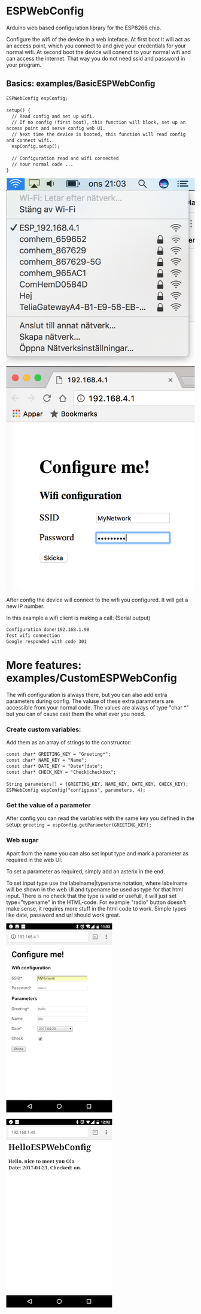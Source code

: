 # ESPWebConfig
Arduino web based configuration library for the ESP8266 chip.

Configure the wifi of the device in a web inteface. At first boot it will act as an access point, which you connect to
and give your credentials for your normal wifi. At second boot the device will conenct to your normal wifi and can access the internet. That way you do not need ssid and password in your program.

## Basics: examples/BasicESPWebConfig

```
ESPWebConfig espConfig;

setup() {
  // Read config and set up wifi.
  // If no config (first boot), this function will block, set up an access point and serve config web UI.
  // Next time the device is booted, this function will read config and connect wifi.
  espConfig.setup();

  // Configuration read and wifi connected
  // Your normal code ...
}
```

![Connect to AP to configure](examples/BasicESPWebConfig/esp_ap.png)
![Connect to AP to configure](examples/BasicESPWebConfig/esp_cfg2.png)

After config the device will connect to the wifi you configured.
It will get a new IP number.

In this example a wifi client is making a call: (Serial output)
```
Configuration done!192.168.1.90
Test wifi connection
Google responded with code 301
```


# More features: examples/CustomESPWebConfig

The wifi configuration is always there, but you can also add extra parameters during config. The valuse of these extra parameters are accessible from your normal code. The values are always of type "char *" but you can of cause cast them the what ever you need.

### Create custom variables:
Add them as an array of strings to the constructor:

```
const char* GREETING_KEY = "Greeting*";
const char* NAME_KEY = "Name";
const char* DATE_KEY = "Date*|date";
const char* CHECK_KEY = "Check|checkbox";

String parameters[] = {GREETING_KEY, NAME_KEY, DATE_KEY, CHECK_KEY};
ESPWebConfig espConfig("configpass", parameters, 4);
```

### Get the value of a parameter
After config you can read the variables with the same key you defined in the setup: `greeting = espConfig.getParameter(GREETING_KEY);`

### Web sugar
Apart from the name you can also set input type and mark a parameter as required in the web UI.

To set a parameter as required, simply add an asterix in the end.

To set input type use the labelname|typename notation, where labelname will be shown in the web UI and typename be used as type for that html input. There is no check that the type is valid or usefull, it will just set type="typename" in the HTML-code.
For example "radio" button doesn't make sense, it requires more stuff in the html code to work. Simple types like date, password and url should work great.

![Connect to AP to configure](examples/CustomESPWebConfig/config_custom.png)

![Connect to AP to configure](examples/CustomESPWebConfig/custom.png)
